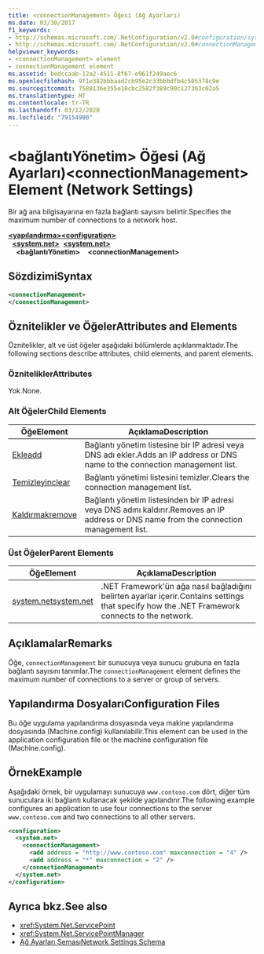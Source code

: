```yaml
---
title: <connectionManagement> Öğesi (Ağ Ayarları)
ms.date: 03/30/2017
f1_keywords:
- http://schemas.microsoft.com/.NetConfiguration/v2.0#configuration/system.net/connectionManagement
- http://schemas.microsoft.com/.NetConfiguration/v2.0#connectionManagement
helpviewer_keywords:
- <connectionManagement> element
- connectionManagement element
ms.assetid: bedccaab-12a2-4511-8f67-e961f249aec6
ms.openlocfilehash: 9f1e382bbbaad2cb95e2c33bbbdfb4c505378c9e
ms.sourcegitcommit: 7588136e355e10cbc2582f389c90c127363c02a5
ms.translationtype: MT
ms.contentlocale: tr-TR
ms.lasthandoff: 03/12/2020
ms.locfileid: "79154900"
---
```

# <a name="connectionmanagement-element-network-settings"></a><span data-ttu-id="a3a09-102">\<bağlantıYönetim> Öğesi (Ağ Ayarları)</span><span class="sxs-lookup"><span data-stu-id="a3a09-102">\<connectionManagement> Element (Network Settings)</span></span>
<span data-ttu-id="a3a09-103">Bir ağ ana bilgisayarına en fazla bağlantı sayısını belirtir.</span><span class="sxs-lookup"><span data-stu-id="a3a09-103">Specifies the maximum number of connections to a network host.</span></span>  

<span data-ttu-id="a3a09-104">[**\<yapılandırma>**](../configuration-element.md)</span><span class="sxs-lookup"><span data-stu-id="a3a09-104">[**\<configuration>**](../configuration-element.md)</span></span>\
<span data-ttu-id="a3a09-105">&nbsp;&nbsp;[**\<system.net>**](system-net-element-network-settings.md)</span><span class="sxs-lookup"><span data-stu-id="a3a09-105">&nbsp;&nbsp;[**\<system.net>**](system-net-element-network-settings.md)</span></span>\
<span data-ttu-id="a3a09-106">&nbsp;&nbsp;&nbsp;&nbsp;**\<bağlantıYönetim>**</span><span class="sxs-lookup"><span data-stu-id="a3a09-106">&nbsp;&nbsp;&nbsp;&nbsp;**\<connectionManagement>**</span></span>

## <a name="syntax"></a><span data-ttu-id="a3a09-107">Sözdizimi</span><span class="sxs-lookup"><span data-stu-id="a3a09-107">Syntax</span></span>  
  
```xml  
<connectionManagement>
</connectionManagement>  
```  
  
## <a name="attributes-and-elements"></a><span data-ttu-id="a3a09-108">Öznitelikler ve Öğeler</span><span class="sxs-lookup"><span data-stu-id="a3a09-108">Attributes and Elements</span></span>  
 <span data-ttu-id="a3a09-109">Öznitelikler, alt ve üst öğeler aşağıdaki bölümlerde açıklanmaktadır.</span><span class="sxs-lookup"><span data-stu-id="a3a09-109">The following sections describe attributes, child elements, and parent elements.</span></span>  
  
### <a name="attributes"></a><span data-ttu-id="a3a09-110">Öznitelikler</span><span class="sxs-lookup"><span data-stu-id="a3a09-110">Attributes</span></span>  
 <span data-ttu-id="a3a09-111">Yok.</span><span class="sxs-lookup"><span data-stu-id="a3a09-111">None.</span></span>  
  
### <a name="child-elements"></a><span data-ttu-id="a3a09-112">Alt Öğeler</span><span class="sxs-lookup"><span data-stu-id="a3a09-112">Child Elements</span></span>  
  
|<span data-ttu-id="a3a09-113">**Öğe**</span><span class="sxs-lookup"><span data-stu-id="a3a09-113">**Element**</span></span>|<span data-ttu-id="a3a09-114">**Açıklama**</span><span class="sxs-lookup"><span data-stu-id="a3a09-114">**Description**</span></span>|  
|-----------------|---------------------|  
|[<span data-ttu-id="a3a09-115">Ekle</span><span class="sxs-lookup"><span data-stu-id="a3a09-115">add</span></span>](add-element-for-connectionmanagement-network-settings.md)|<span data-ttu-id="a3a09-116">Bağlantı yönetim listesine bir IP adresi veya DNS adı ekler.</span><span class="sxs-lookup"><span data-stu-id="a3a09-116">Adds an IP address or DNS name to the connection management list.</span></span>|  
|[<span data-ttu-id="a3a09-117">Temizleyin</span><span class="sxs-lookup"><span data-stu-id="a3a09-117">clear</span></span>](clear-element-for-connectionmanagement-network-settings.md)|<span data-ttu-id="a3a09-118">Bağlantı yönetimi listesini temizler.</span><span class="sxs-lookup"><span data-stu-id="a3a09-118">Clears the connection management list.</span></span>|  
|[<span data-ttu-id="a3a09-119">Kaldırmak</span><span class="sxs-lookup"><span data-stu-id="a3a09-119">remove</span></span>](remove-element-for-connectionmanagement-network-settings.md)|<span data-ttu-id="a3a09-120">Bağlantı yönetim listesinden bir IP adresi veya DNS adını kaldırır.</span><span class="sxs-lookup"><span data-stu-id="a3a09-120">Removes an IP address or DNS name from the connection management list.</span></span>|  
  
### <a name="parent-elements"></a><span data-ttu-id="a3a09-121">Üst Öğeler</span><span class="sxs-lookup"><span data-stu-id="a3a09-121">Parent Elements</span></span>  
  
|<span data-ttu-id="a3a09-122">**Öğe**</span><span class="sxs-lookup"><span data-stu-id="a3a09-122">**Element**</span></span>|<span data-ttu-id="a3a09-123">**Açıklama**</span><span class="sxs-lookup"><span data-stu-id="a3a09-123">**Description**</span></span>|  
|-----------------|---------------------|  
|[<span data-ttu-id="a3a09-124">system.net</span><span class="sxs-lookup"><span data-stu-id="a3a09-124">system.net</span></span>](system-net-element-network-settings.md)|<span data-ttu-id="a3a09-125">.NET Framework'ün ağa nasıl bağladığını belirten ayarlar içerir.</span><span class="sxs-lookup"><span data-stu-id="a3a09-125">Contains settings that specify how the .NET Framework connects to the network.</span></span>|  
  
## <a name="remarks"></a><span data-ttu-id="a3a09-126">Açıklamalar</span><span class="sxs-lookup"><span data-stu-id="a3a09-126">Remarks</span></span>  
 <span data-ttu-id="a3a09-127">Öğe, `connectionManagement` bir sunucuya veya sunucu grubuna en fazla bağlantı sayısını tanımlar.</span><span class="sxs-lookup"><span data-stu-id="a3a09-127">The `connectionManagement` element defines the maximum number of connections to a server or group of servers.</span></span>  
  
## <a name="configuration-files"></a><span data-ttu-id="a3a09-128">Yapılandırma Dosyaları</span><span class="sxs-lookup"><span data-stu-id="a3a09-128">Configuration Files</span></span>  
 <span data-ttu-id="a3a09-129">Bu öğe uygulama yapılandırma dosyasında veya makine yapılandırma dosyasında (Machine.config) kullanılabilir.</span><span class="sxs-lookup"><span data-stu-id="a3a09-129">This element can be used in the application configuration file or the machine configuration file (Machine.config).</span></span>  
  
## <a name="example"></a><span data-ttu-id="a3a09-130">Örnek</span><span class="sxs-lookup"><span data-stu-id="a3a09-130">Example</span></span>  
 <span data-ttu-id="a3a09-131">Aşağıdaki örnek, bir uygulamayı sunucuya `www.contoso.com` dört, diğer tüm sunuculara iki bağlantı kullanacak şekilde yapılandırır.</span><span class="sxs-lookup"><span data-stu-id="a3a09-131">The following example configures an application to use four connections to the server `www.contoso.com` and two connections to all other servers.</span></span>  
  
```xml  
<configuration>  
  <system.net>  
    <connectionManagement>  
      <add address = "http://www.contoso.com" maxconnection = "4" />  
      <add address = "*" maxconnection = "2" />  
    </connectionManagement>  
  </system.net>  
</configuration>  
```  
  
## <a name="see-also"></a><span data-ttu-id="a3a09-132">Ayrıca bkz.</span><span class="sxs-lookup"><span data-stu-id="a3a09-132">See also</span></span>

- <xref:System.Net.ServicePoint>
- <xref:System.Net.ServicePointManager>
- [<span data-ttu-id="a3a09-133">Ağ Ayarları Şeması</span><span class="sxs-lookup"><span data-stu-id="a3a09-133">Network Settings Schema</span></span>](index.md)
